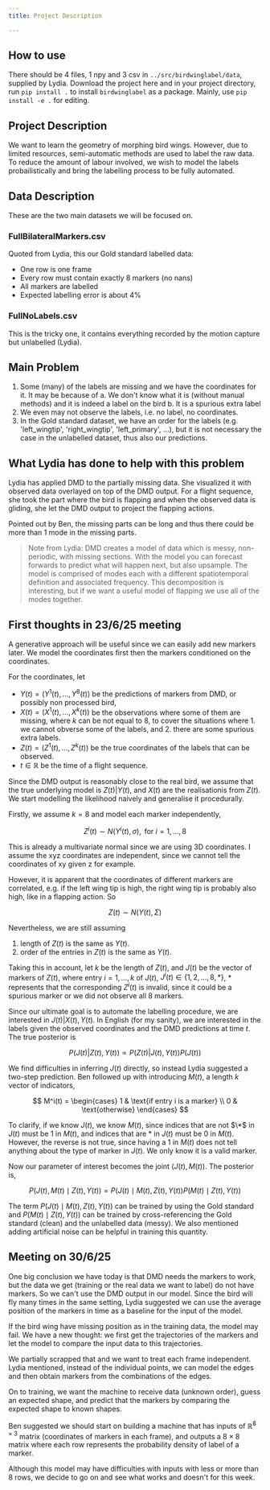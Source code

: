```yaml
---
title: Project Description

---
```


## How to use 

There should be 4 files, 1 npy and 3 csv in `../src/birdwinglabel/data`, supplied by Lydia. Download the project here and in your project directory, run `pip install .` to install `birdwinglabel` as a package. Mainly, use `pip install -e .`  for editing.


## Project Description

We want to learn the geometry of morphing bird wings. However, due to limited resources, semi-automatic methods are used to label the raw data. To reduce the amount of labour involved, we wish to model the labels probailistically and bring the labelling process to be fully automated.


## Data Description

These are the two main datasets we will be focused on.

### FullBilateralMarkers.csv

Quoted from Lydia, this our Gold standard labelled data:

- One row is one frame
- Every row must contain exactly 8 markers (no nans)
- All markers are labelled
- Expected labelling error is about 4%

### FullNoLabels.csv

This is the tricky one, it contains everything recorded by the motion capture but unlabelled (Lydia). 


## Main Problem

1. Some (many) of the labels are missing and we have the coordinates for it. It may be because of 
    a. We don't know what it is (without manual methods) and it is indeed a label on the bird
    b. It is a spurious extra label
2. We even may not observe the labels, i.e. no label, no coordinates. 
3. In the Gold standard dataset, we have an order for the labels (e.g. 'left_wingtip', 'right_wingtip', 'left_primary', ...), but it is not necessary the case in the unlabelled dataset, thus also our predictions.


## What Lydia has done to help with this problem

Lydia has applied DMD to the partially missing data. She visualized it with observed data overlayed on top of the DMD output. For a flight sequence, she took the part where the bird is flapping and when the observed data is gliding, she let the DMD output to project the flapping actions.

Pointed out by Ben, the missing parts can be long and thus there could be more than 1 mode in the missing parts. 

> Note from Lydia: DMD creates a model of data which is messy, non-periodic, with missing sections. With the model you can forecast forwards to predict what will happen next, but also upsample. The model is comprised of modes each with a different spatiotemporal definition and associated frequency. This decomposition is interesting, but if we want a useful model of flapping we use all of the modes together. 


## First thoughts in 23/6/25 meeting

A generative approach will be useful since we can easily add new markers later. We model the coordinates first then the markers conditioned on the coordinates.

For the coordinates, let
- $Y(t) = (Y^1(t),...,Y^8(t))$ be the predictions of markers from DMD, or possibly non processed bird,
- $X(t) = (X^1(t),...,X^k(t))$ be the observations where some of them are missing, where $k$ can be not equal to $8$, to cover the situations where 1. we cannot obverse some of the labels, and 2. there are some spurious extra labels.
- $Z(t) = (Z^1(t),...,Z^k(t))$ be the true coordinates of the labels that can be observed. 
- $t \in \mathbb{R}$ be the time of a flight sequence.

Since the DMD output is reasonably close to the real bird, we assume that the true underlying model is $Z(t)|Y(t)$, and $X(t)$ are the realisationis from $Z(t)$. We start modelling the likelihood naively and generalise it procedurally. 

Firstly, we assume $k=8$ and model each marker independently,

$$Z^i(t) \sim N(Y^i(t), \sigma), \text{ for } i = 1,...,8$$

This is already a multivariate normal since we are using 3D coordinates. I assume the xyz coordinates are independent, since we cannot tell the coordinates of xy given z for example.

However, it is apparent that the coordinates of different markers are correlated, e.g. if the left wing tip is high, the right wing tip is probably also high, like in a flapping action. So

$$Z(t) \sim N(Y(t), \Sigma)$$

Nevertheless, we are still assuming 
1. length of $Z(t)$ is the same as $Y(t)$.
2. order of the entries in $Z(t)$ is the same as $Y(t)$.

Taking this in account, let $k$ be the length of $Z(t)$, and $J(t)$ be the vector of markers of $Z(t)$, where entry $i = 1,...,k$ of $J(t)$, $J^i(t) \in \{ 1,2,...,8,* \}$, $*$ represents that the corresponding $Z^i(t)$ is invalid, since it could be a spurious marker or we did not observe all 8 markers.

Since our ultimate goal is to automate the labelling procedure, we are interested in $J(t)|X(t),Y(t)$. In English (for my sanity), we are interested in the labels given the observed coordinates and the DMD predictions at time $t$.
The true posterior is

$$P(J(t) | Z(t), Y(t)) \propto P(Z(t) | J(t), Y(t)) P(J(t))$$

We find difficulties in inferring $J(t)$ directly, so instead  Lydia suggested a two-step prediction. Ben followed up with introducing $M(t)$, a length $k$ vector of indicators,

$$
M^i(t) = 
\begin{cases} 
1 & \text{if entry i is a marker} \\
0 & \text{otherwise}
\end{cases}
$$

To clarify, if we know $J(t)$, we know $M(t)$, since indices that are not $\*$ in $J(t)$ must be $1$ in $M(t)$, and indices that are $*$ in $J(t)$ must be $0$ in $M(t)$. However, the reverse is not true, since having a $1$ in $M(t)$ does not tell anything about the type of marker in $J(t)$. We only know it is a valid marker. 

Now our parameter of interest becomes the joint $(J(t), M(t))$. The posterior is,

$$
P(J(t), M(t) \mid Z(t), Y(t))
= P(J(t) \mid M(t), Z(t), Y(t)) P(M(t) \mid Z(t), Y(t))
$$

The term $P(J(t) \mid M(t), Z(t), Y(t))$ can be trained by using the Gold standard and $P(M(t) \mid Z(t), Y(t))$ can be trained by cross-referencing the Gold standard (clean) and the unlabelled data (messy). We also mentioned adding artificial noise can be helpful in training this quantity.


## Meeting on 30/6/25

One big conclusion we have today is that DMD needs the markers to work, but the data we get (training or the real data we want to label) do not have markers. So we can't use the DMD output in our model. Since the bird will fly many times in the same setting, Lydia suggested we can use the average position of the markers in time as a baseline for the input of the model.

If the bird wing have missing position as in the training data, the model may fail. We have a new thought: we first get the trajectories of the markers and let the model to compare the input data to this trajectories.

We partially scrapped that and we want to treat each frame independent. Lydia mentioned, instead of the individual points, we can model the edges and then obtain markers from the combinations of the edges.

On to training, we want the machine to receive data (unknown order), guess an expected shape, and predict that the markers by comparing the expected shape to known shapes.

Ben suggested we should start on building a machine that has inputs of $\mathbb{R}^{8 \times 3}$ matrix (coordinates of markers in each frame), and outputs a $8 \times 8$ matrix where each row represents the probability density of label of a marker. 

Although this model may have difficulties with inputs with less or more than 8 rows, we decide to go on and see what works and doesn't for this week.


